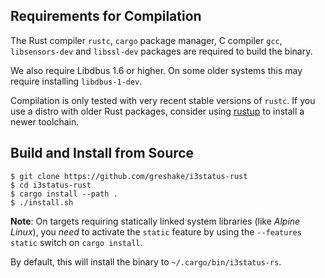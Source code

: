 ## Requirements for Compilation

The Rust compiler `rustc`, `cargo` package manager, C compiler `gcc`, `libsensors-dev` and `libssl-dev` packages are required to build the binary.

We also require Libdbus 1.6 or higher. On some older systems this may require installing `libdbus-1-dev`. 

Compilation is only tested with very recent stable versions of `rustc`. If you use a distro with older Rust packages, consider using [rustup](https://rustup.rs/) to install a newer toolchain.

## Build and Install from Source

```shell
$ git clone https://github.com/greshake/i3status-rust
$ cd i3status-rust
$ cargo install --path .
$ ./install.sh
```

**Note**: On targets requiring statically linked system libraries (like _Alpine Linux_), you _need_ to activate the `static` feature by using the `--features static` switch on `cargo install`.

By default, this will install the binary to `~/.cargo/bin/i3status-rs`.
